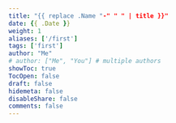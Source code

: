 ```yaml
---
title: "{{ replace .Name "-" " " | title }}"
date: {{ .Date }}
weight: 1
aliases: ['/first']
tags: ['first']
author: "Me"
# author: ["Me", "You"] # multiple authors
showToc: true
TocOpen: false
draft: false
hidemeta: false
disableShare: false
comments: false
---
```

